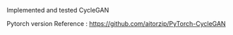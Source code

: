 Implemented and tested CycleGAN

Pytorch version Reference : https://github.com/aitorzip/PyTorch-CycleGAN
